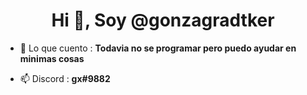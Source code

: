 <h1 align="center">Hi 👋, Soy @gonzagradtker</h1>

- 💬 Lo que cuento : **Todavia no se programar pero puedo ayudar en minimas cosas**

- 📫 Discord : **gx#9882**

